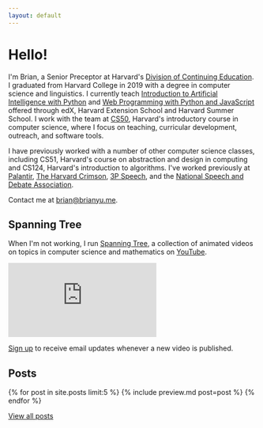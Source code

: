 ```yaml
---
layout: default
---
```


# Hello!

I'm Brian, a Senior Preceptor at Harvard's [Division of Continuing Education](https://www.dce.harvard.edu).
I graduated from Harvard College in 2019 with a degree in computer science and linguistics.
I currently teach [Introduction to Artificial Intelligence with Python](http://cs50.edx.org/ai) and [Web Programming with Python and JavaScript](https://www.edx.org/course/cs50s-web-programming-with-python-and-javascript) offered through edX, Harvard Extension School and Harvard Summer School.
I work with the team at [CS50](https://cs50.harvard.edu/), Harvard's introductory course in computer science, where I focus on teaching, curricular development, outreach, and software tools.

I have previously worked with a number of other computer science classes, including CS51, Harvard's course on abstraction and design in computing and CS124, Harvard's introduction to algorithms. I've worked previously at [Palantir](https://www.palantir.com), [The Harvard Crimson](https://www.thecrimson.com), [3P Speech](https://www.3pspeech.com), and the [National Speech and Debate Association](https://www.speechanddebate.org).

Contact me at <brian@brianyu.me>.

## Spanning Tree

When I'm not working, I run [Spanning Tree](https://spanningtree.me/), a collection of animated videos on topics in computer science and mathematics on [YouTube](https://www.youtube.com/spanningtree).

<script src="https://apis.google.com/js/platform.js"></script>
<div class="g-ytsubscribe" data-channelid="UCDzVUXiTr3hClI-zzCWbYzg" data-layout="default" data-count="default"></div>
<div class="embed"><iframe src="https://www.youtube.com/embed/videoseries?list=PLZErML25eQ-NK9uR6Jw-NKrA_PlsB78b_" frameborder="0" allowfullscreen></iframe></div>

[Sign up](https://spanningtree.substack.com) to receive email updates whenever a new video is published.

<!--
<div class="embed"><iframe src="https://spanningtree.substack.com/embed" style="border:1px solid #EEE; background:white" frameborder="0" scrolling="no"></iframe></div>
-->

## Posts

{% for post in site.posts limit:5 %}
{% include preview.md post=post %}
{% endfor %}

<a class="pure-button" href="/posts">View all posts</a>